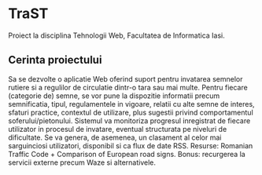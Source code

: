 # TraST

Proiect la disciplina Tehnologii Web, Facultatea de Informatica Iasi.

## Cerinta proiectului

Sa se dezvolte o aplicatie Web oferind suport pentru invatarea semnelor rutiere si a regulilor de circulatie dintr-o tara sau mai multe. Pentru fiecare (categorie de) semne, se vor pune la dispozitie informatii precum semnificatia, tipul, regulamentele in vigoare, relatii cu alte semne de interes, sfaturi practice, contextul de utilizare, plus sugestii privind comportamentul soferului/pietonului. Sistemul va monitoriza progresul inregistrat de fiecare utilizator in procesul de invatare, eventual structurata pe niveluri de dificultate. Se va genera, de asemenea, un clasament al celor mai sarguinciosi utilizatori, disponibil si ca flux de date RSS. Resurse: Romanian Traffic Code + Comparison of European road signs. Bonus: recurgerea la servicii externe precum Waze si alternativele.
